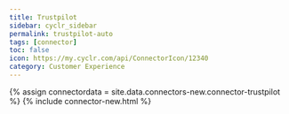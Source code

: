 ```yaml
---
title: Trustpilot
sidebar: cyclr_sidebar
permalink: trustpilot-auto
tags: [connector]
toc: false
icon: https://my.cyclr.com/api/ConnectorIcon/12340
category: Customer Experience
---
```

{% assign connectordata = site.data.connectors-new.connector-trustpilot %}
{% include connector-new.html %}	